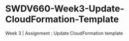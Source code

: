 # SWDV660-Week3-Update-CloudFormation-Template
Week 3 | Assignment : Update CloudFormation template
